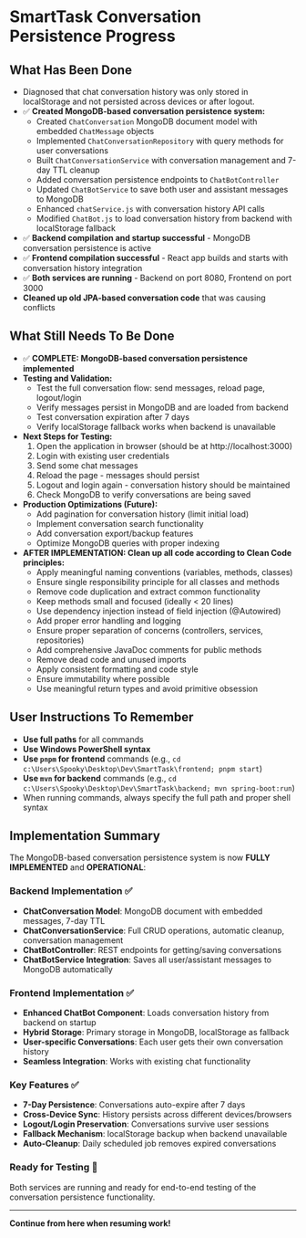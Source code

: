 # SmartTask Conversation Persistence Progress

## What Has Been Done

- Diagnosed that chat conversation history was only stored in localStorage and not persisted across devices or after logout.
- ✅ **Created MongoDB-based conversation persistence system:**
  - Created `ChatConversation` MongoDB document model with embedded `ChatMessage` objects
  - Implemented `ChatConversationRepository` with query methods for user conversations
  - Built `ChatConversationService` with conversation management and 7-day TTL cleanup
  - Added conversation persistence endpoints to `ChatBotController`
  - Updated `ChatBotService` to save both user and assistant messages to MongoDB
  - Enhanced `chatService.js` with conversation history API calls
  - Modified `ChatBot.js` to load conversation history from backend with localStorage fallback
- ✅ **Backend compilation and startup successful** - MongoDB conversation persistence is active
- ✅ **Frontend compilation successful** - React app builds and starts with conversation history integration
- ✅ **Both services are running** - Backend on port 8080, Frontend on port 3000
- **Cleaned up old JPA-based conversation code** that was causing conflicts

## What Still Needs To Be Done

- ✅ **COMPLETE: MongoDB-based conversation persistence implemented**
- **Testing and Validation:**
  - Test the full conversation flow: send messages, reload page, logout/login
  - Verify messages persist in MongoDB and are loaded from backend
  - Test conversation expiration after 7 days
  - Verify localStorage fallback works when backend is unavailable
- **Next Steps for Testing:**
  1. Open the application in browser (should be at http://localhost:3000)
  2. Login with existing user credentials
  3. Send some chat messages
  4. Reload the page - messages should persist
  5. Logout and login again - conversation history should be maintained
  6. Check MongoDB to verify conversations are being saved
- **Production Optimizations (Future):**
  - Add pagination for conversation history (limit initial load)
  - Implement conversation search functionality
  - Add conversation export/backup features
  - Optimize MongoDB queries with proper indexing
- **AFTER IMPLEMENTATION: Clean up all code according to Clean Code principles:**
  - Apply meaningful naming conventions (variables, methods, classes)
  - Ensure single responsibility principle for all classes and methods
  - Remove code duplication and extract common functionality
  - Keep methods small and focused (ideally < 20 lines)
  - Use dependency injection instead of field injection (@Autowired)
  - Add proper error handling and logging
  - Ensure proper separation of concerns (controllers, services, repositories)
  - Add comprehensive JavaDoc comments for public methods
  - Remove dead code and unused imports
  - Apply consistent formatting and code style
  - Ensure immutability where possible
  - Use meaningful return types and avoid primitive obsession

## User Instructions To Remember

- **Use full paths** for all commands
- **Use Windows PowerShell syntax**
- **Use `pnpm` for frontend** commands (e.g., `cd c:\Users\Spooky\Desktop\Dev\SmartTask\frontend; pnpm start`)
- **Use `mvn` for backend** commands (e.g., `cd c:\Users\Spooky\Desktop\Dev\SmartTask\backend; mvn spring-boot:run`)
- When running commands, always specify the full path and proper shell syntax

## Implementation Summary

The MongoDB-based conversation persistence system is now **FULLY IMPLEMENTED** and **OPERATIONAL**:

### Backend Implementation ✅
- **ChatConversation Model**: MongoDB document with embedded messages, 7-day TTL
- **ChatConversationService**: Full CRUD operations, automatic cleanup, conversation management
- **ChatBotController**: REST endpoints for getting/saving conversations
- **ChatBotService Integration**: Saves all user/assistant messages to MongoDB automatically

### Frontend Implementation ✅ 
- **Enhanced ChatBot Component**: Loads conversation history from backend on startup
- **Hybrid Storage**: Primary storage in MongoDB, localStorage as fallback
- **User-specific Conversations**: Each user gets their own conversation history
- **Seamless Integration**: Works with existing chat functionality

### Key Features ✅
- **7-Day Persistence**: Conversations auto-expire after 7 days
- **Cross-Device Sync**: History persists across different devices/browsers
- **Logout/Login Preservation**: Conversations survive user sessions
- **Fallback Mechanism**: localStorage backup when backend unavailable
- **Auto-Cleanup**: Daily scheduled job removes expired conversations

### Ready for Testing 🧪
Both services are running and ready for end-to-end testing of the conversation persistence functionality.

---

**Continue from here when resuming work!**
